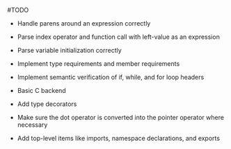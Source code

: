 #TODO

- Handle parens around an expression correctly

- Parse index operator and function call with left-value as an expression

- Parse variable initialization correctly

- Implement type requirements and member requirements

- Implement semantic verification of if, while, and for loop headers

- Basic C backend

- Add type decorators

- Make sure the dot operator is converted into the pointer operator where necessary

- Add top-level items like imports, namespace declarations, and exports
